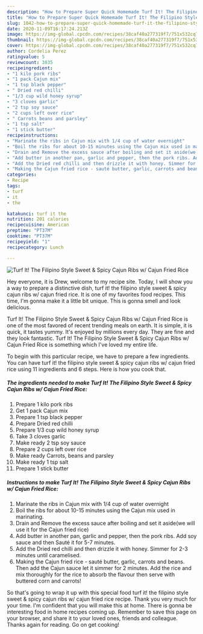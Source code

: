 ```yaml
---
description: "How to Prepare Super Quick Homemade Turf It! The Filipino Style Sweet &amp;amp; Spicy Cajun Ribs w/ Cajun Fried Rice"
title: "How to Prepare Super Quick Homemade Turf It! The Filipino Style Sweet &amp;amp; Spicy Cajun Ribs w/ Cajun Fried Rice"
slug: 1042-how-to-prepare-super-quick-homemade-turf-it-the-filipino-style-sweet-and-amp-spicy-cajun-ribs-w-cajun-fried-rice
date: 2020-11-09T16:17:24.213Z
image: https://img-global.cpcdn.com/recipes/38caf40a277319f7/751x532cq70/turf-it-the-filipino-style-sweet-spicy-cajun-ribs-w-cajun-fried-rice-recipe-main-photo.jpg
thumbnail: https://img-global.cpcdn.com/recipes/38caf40a277319f7/751x532cq70/turf-it-the-filipino-style-sweet-spicy-cajun-ribs-w-cajun-fried-rice-recipe-main-photo.jpg
cover: https://img-global.cpcdn.com/recipes/38caf40a277319f7/751x532cq70/turf-it-the-filipino-style-sweet-spicy-cajun-ribs-w-cajun-fried-rice-recipe-main-photo.jpg
author: Cordelia Perez
ratingvalue: 5
reviewcount: 3035
recipeingredient:
- "1 kilo pork ribs"
- "1 pack Cajun mix"
- "1 tsp black pepper"
- " Dried red chilli"
- "1/3 cup wild honey syrup"
- "3 cloves garlic"
- "2 tsp soy sauce"
- "2 cups left over rice"
- " Carrots beans and parsley"
- "1 tsp salt"
- "1 stick butter"
recipeinstructions:
- "Marinate the ribs in Cajun mix with 1/4 cup of water overnight"
- "Boil the ribs for about 10-15 minutes using the Cajun mix used in marinating."
- "Drain and Remove the excess sauce after boiling and set it aside(we will use it for the Cajun fried rice)"
- "Add butter in another pan, garlic and pepper, then the pork ribs. Add soy sauce and then Sauté it for 5-7 minutes."
- "Add the Dried red chilli and then drizzle it with honey. Simmer for 2-3 minutes until caramelised."
- "Making the Cajun fried rice - sauté butter, garlic, carrots and beans. Then add the Cajun sauce let it simmer for 2 minutes. Add the rice and mix thoroughly for the rice to absorb the flavour then serve with buttered corn and carrots!"
categories:
- Recipe
tags:
- turf
- it
- the

katakunci: turf it the 
nutrition: 201 calories
recipecuisine: American
preptime: "PT37M"
cooktime: "PT37M"
recipeyield: "1"
recipecategory: Lunch

---
```



![Turf It! The Filipino Style Sweet &amp; Spicy Cajun Ribs w/ Cajun Fried Rice](https://img-global.cpcdn.com/recipes/38caf40a277319f7/751x532cq70/turf-it-the-filipino-style-sweet-spicy-cajun-ribs-w-cajun-fried-rice-recipe-main-photo.jpg)

Hey everyone, it is Drew, welcome to my recipe site. Today, I will show you a way to prepare a distinctive dish, turf it! the filipino style sweet &amp; spicy cajun ribs w/ cajun fried rice. It is one of my favorites food recipes. This time, I'm gonna make it a little bit unique. This is gonna smell and look delicious.



Turf It! The Filipino Style Sweet &amp; Spicy Cajun Ribs w/ Cajun Fried Rice is one of the most favored of recent trending meals on earth. It is simple, it is quick, it tastes yummy. It's enjoyed by millions every day. They are fine and they look fantastic. Turf It! The Filipino Style Sweet &amp; Spicy Cajun Ribs w/ Cajun Fried Rice is something which I've loved my entire life.


To begin with this particular recipe, we have to prepare a few ingredients. You can have turf it! the filipino style sweet &amp; spicy cajun ribs w/ cajun fried rice using 11 ingredients and 6 steps. Here is how you cook that.

<!--inarticleads1-->

##### The ingredients needed to make Turf It! The Filipino Style Sweet &amp; Spicy Cajun Ribs w/ Cajun Fried Rice:

1. Prepare 1 kilo pork ribs
1. Get 1 pack Cajun mix
1. Prepare 1 tsp black pepper
1. Prepare  Dried red chilli
1. Prepare 1/3 cup wild honey syrup
1. Take 3 cloves garlic
1. Make ready 2 tsp soy sauce
1. Prepare 2 cups left over rice
1. Make ready  Carrots, beans and parsley
1. Make ready 1 tsp salt
1. Prepare 1 stick butter




<!--inarticleads2-->

##### Instructions to make Turf It! The Filipino Style Sweet &amp; Spicy Cajun Ribs w/ Cajun Fried Rice:

1. Marinate the ribs in Cajun mix with 1/4 cup of water overnight
1. Boil the ribs for about 10-15 minutes using the Cajun mix used in marinating.
1. Drain and Remove the excess sauce after boiling and set it aside(we will use it for the Cajun fried rice)
1. Add butter in another pan, garlic and pepper, then the pork ribs. Add soy sauce and then Sauté it for 5-7 minutes.
1. Add the Dried red chilli and then drizzle it with honey. Simmer for 2-3 minutes until caramelised.
1. Making the Cajun fried rice - sauté butter, garlic, carrots and beans. Then add the Cajun sauce let it simmer for 2 minutes. Add the rice and mix thoroughly for the rice to absorb the flavour then serve with buttered corn and carrots!




So that's going to wrap it up with this special food turf it! the filipino style sweet &amp; spicy cajun ribs w/ cajun fried rice recipe. Thank you very much for your time. I'm confident that you will make this at home. There is gonna be interesting food in home recipes coming up. Remember to save this page on your browser, and share it to your loved ones, friends and colleague. Thanks again for reading. Go on get cooking!
